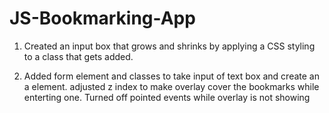 # JS-Bookmarking-App

1. Created an input box that grows and shrinks by applying a CSS styling to a class that gets added.

2. Added form element and classes to take input of text box and create an a element. adjusted z index to make overlay cover the bookmarks while enterting one. Turned off pointed events while overlay is not showing
